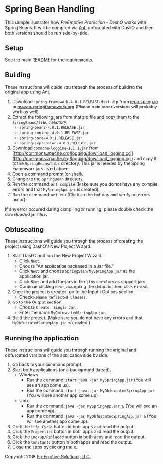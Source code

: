 # Spring Bean Handling

This sample illustrates how _PreEmptive Protection - DashO_ works with Spring Beans.
It will be compiled via [Ant](http://ant.apache.org), obfuscated with DashO and then both versions should be run side-by-side.

## Setup

See the main [README](../README.md) for the requirements.

## Building

These instructions will guide you through the process of building the original app using Ant.

1.  Download `spring-framework-4.0.1.RELEASE-dist.zip` from  [repo.spring.io](http://repo.spring.io/release/org/springframework/spring/4.0.1.RELEASE/) or [maven.springframework.org](http://maven.springframework.org/release/org/springframework/spring/4.0.1.RELEASE/) (Please note other versions will probably work as well).
2.  Extract the following jars from that zip file and copy them to the `SpringBeans/libs` directory.
    *   `spring-beans-4.0.1.RELEASE.jar`
    *   `spring-context-4.0.1.RELEASE.jar`
    *   `spring-core-4.0.1.RELEASE.jar`
    *   `spring-expression-4.0.1.RELEASE.jar`
3.  Download `commons-logging-1.1.1.jar` from [http://commons.apache.org/logging/download_logging.cgi](http://commons.apache.org/logging/download_logging.cgi) and copy it to the `SpringBeans/libs` directory.
    This jar is needed by the Spring Framework jars listed above.
4.  Open a command prompt (or shell).
5.  Change to the `SpringBean` directory.
6.  Run the command: `ant compile` (Make sure you do not have any compile errors and that `MySpringApp.jar` is created).
7.  Run the command: `ant run` (Click on the buttons and verify no errors occur).

If any error occured during compiling or running, please double check the downloaded jar files.

## Obfuscating

These instructions will guide you through the process of creating the project using DashO's New Project Wizard.

1.  Start DashO and run the New Project Wizard.
    *   Click `Next`.
    *   Choose "An application packaged in a Jar file."
    *   Click `Next` and choose `SpringBean/MySpringApp.jar` as the application jar.
    *   Click `Next` and add the jars in the `libs` directory as support jars.
    *   Continue clicking `Next`, accepting the defaults, then click `Finish`.
2.  Once the project is created, go to the Input->Options section.
    *   Check `Rename Reflected Classes`.
3.  Go to the Output section.
    *   Choose `Create: Single Jar`.
    *   Enter the name `MyObfuscatedSpringApp.jar`.
4.  Build the project. (Make sure you do not have any errors and that `MyObfuscatedSpringApp.jar` is created.)

## Running the application

These instructions will guide you through running the original and obfuscated versions of the application side by side.

1.  Go back to your command prompt.
2.  Start both applications (on a background thread).
    *   Windows
        *   Run the command: `start java -jar MySpringApp.jar` (You will see an app come up).
        *   Run the command: `start java -jar MyObfuscatedSpringApp.jar` (You will see another app come up).
    *   Unix
        *   Run the command: `java -jar MySpringApp.jar &` (You will see an app come up).
        *   Run the command: `java -jar MyObfuscatedSpringApp.jar &` (You will see another app come up).
3.  Click the `Life Cycle` button in both apps and read the output.
4.  Click the `Properties` button in both apps and read the output.
5.  Click the `Lookup/Replaced` button in both apps and read the output.
6.  Click the `Constants` button in both apps and read the output.
7.  Close the apps by clicking the `X`.

Copyright 2018 [PreEmptive Solutions, LLC.](https://www.preemptive.com)